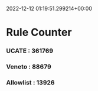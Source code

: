 2022-12-12 01:19:51.299214+00:00
# Rule Counter 
 ### UCATE : 361769

 ### Veneto : 88679

 ### Allowlist : 13926